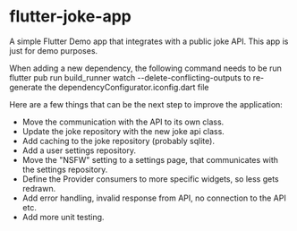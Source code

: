 # flutter-joke-app
A simple Flutter Demo app that integrates with a public joke API. This app is just for demo purposes.

When adding a new dependency, the following command needs to be run flutter pub run build_runner watch --delete-conflicting-outputs to re-generate the dependencyConfigurator.iconfig.dart file


Here are a few things that can be the next step to improve the application:
- Move the communication with the API to its own class.
- Update the joke repository with the new joke api class.
- Add caching to the joke repository (probably sqlite).
- Add a user settings repository.
- Move the "NSFW" setting to a settings page, that communicates with the settings repository.
- Define the Provider consumers to more specific widgets, so less gets redrawn.
- Add error handling, invalid response from API, no connection to the API etc.
- Add more unit testing.
